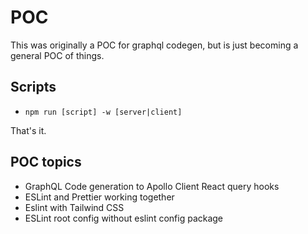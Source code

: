 # POC

This was originally a POC for graphql codegen, but is just becoming a general POC of things.

## Scripts

- `npm run [script] -w [server|client]`

That's it.

## POC topics

- GraphQL Code generation to Apollo Client React query hooks
- ESLint and Prettier working together
- Eslint with Tailwind CSS
- ESLint root config without eslint config package
